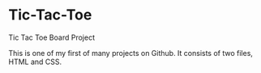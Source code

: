 # Tic-Tac-Toe
Tic Tac Toe Board Project

This is one of my first of many projects on Github. It consists of two files, HTML and CSS.
